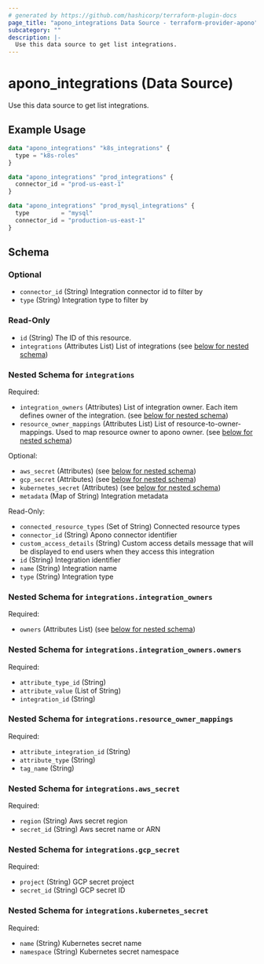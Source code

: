 ```yaml
---
# generated by https://github.com/hashicorp/terraform-plugin-docs
page_title: "apono_integrations Data Source - terraform-provider-apono"
subcategory: ""
description: |-
  Use this data source to get list integrations.
---
```


# apono_integrations (Data Source)

Use this data source to get list integrations.

## Example Usage

```terraform
data "apono_integrations" "k8s_integrations" {
  type = "k8s-roles"
}

data "apono_integrations" "prod_integrations" {
  connector_id = "prod-us-east-1"
}

data "apono_integrations" "prod_mysql_integrations" {
  type         = "mysql"
  connector_id = "production-us-east-1"
}
```

<!-- schema generated by tfplugindocs -->
## Schema

### Optional

- `connector_id` (String) Integration connector id to filter by
- `type` (String) Integration type to filter by

### Read-Only

- `id` (String) The ID of this resource.
- `integrations` (Attributes List) List of integrations (see [below for nested schema](#nestedatt--integrations))

<a id="nestedatt--integrations"></a>
### Nested Schema for `integrations`

Required:

- `integration_owners` (Attributes) List of integration owner. Each item defines owner of the integration. (see [below for nested schema](#nestedatt--integrations--integration_owners))
- `resource_owner_mappings` (Attributes List) List of resource-to-owner-mappings. Used to map resource owner to apono owner. (see [below for nested schema](#nestedatt--integrations--resource_owner_mappings))

Optional:

- `aws_secret` (Attributes) (see [below for nested schema](#nestedatt--integrations--aws_secret))
- `gcp_secret` (Attributes) (see [below for nested schema](#nestedatt--integrations--gcp_secret))
- `kubernetes_secret` (Attributes) (see [below for nested schema](#nestedatt--integrations--kubernetes_secret))
- `metadata` (Map of String) Integration metadata

Read-Only:

- `connected_resource_types` (Set of String) Connected resource types
- `connector_id` (String) Apono connector identifier
- `custom_access_details` (String) Custom access details message that will be displayed to end users when they access this integration
- `id` (String) Integration identifier
- `name` (String) Integration name
- `type` (String) Integration type

<a id="nestedatt--integrations--integration_owners"></a>
### Nested Schema for `integrations.integration_owners`

Required:

- `owners` (Attributes List) (see [below for nested schema](#nestedatt--integrations--integration_owners--owners))

<a id="nestedatt--integrations--integration_owners--owners"></a>
### Nested Schema for `integrations.integration_owners.owners`

Required:

- `attribute_type_id` (String)
- `attribute_value` (List of String)
- `integration_id` (String)



<a id="nestedatt--integrations--resource_owner_mappings"></a>
### Nested Schema for `integrations.resource_owner_mappings`

Required:

- `attribute_integration_id` (String)
- `attribute_type` (String)
- `tag_name` (String)


<a id="nestedatt--integrations--aws_secret"></a>
### Nested Schema for `integrations.aws_secret`

Required:

- `region` (String) Aws secret region
- `secret_id` (String) Aws secret name or ARN


<a id="nestedatt--integrations--gcp_secret"></a>
### Nested Schema for `integrations.gcp_secret`

Required:

- `project` (String) GCP secret project
- `secret_id` (String) GCP secret ID


<a id="nestedatt--integrations--kubernetes_secret"></a>
### Nested Schema for `integrations.kubernetes_secret`

Required:

- `name` (String) Kubernetes secret name
- `namespace` (String) Kubernetes secret namespace
